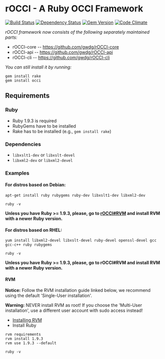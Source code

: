 rOCCI - A Ruby OCCI Framework
=================================

[![Build Status](https://secure.travis-ci.org/gwdg/rOCCI.png)](http://travis-ci.org/gwdg/rOCCI)
[![Dependency Status](https://gemnasium.com/gwdg/rOCCI.png)](https://gemnasium.com/gwdg/rOCCI)
[![Gem Version](https://fury-badge.herokuapp.com/rb/occi.png)](https://badge.fury.io/rb/occi)
[![Code Climate](https://codeclimate.com/github/gwdg/rOCCI.png)](https://codeclimate.com/github/gwdg/rOCCI)

_rOCCI framework now consists of the following separately maintained parts:_
* rOCCI-core -- https://github.com/gwdg/rOCCI-core
* rOCCI-api  -- https://github.com/gwdg/rOCCI-api
* rOCCI-cli  -- https://github.com/gwdg/rOCCI-cli

_You can still install it by running:_
~~~
gem install rake
gem install occi
~~~

Requirements
------------

### Ruby
* Ruby 1.9.3 is required
* RubyGems have to be installed
* Rake has to be installed (e.g., `gem install rake`)

### Dependencies
* `libxslt1-dev` or `libxslt-devel`
* `libxml2-dev` or `libxml2-devel`

### Examples
#### For distros based on Debian:
~~~
apt-get install ruby rubygems ruby-dev libxslt1-dev libxml2-dev
~~~
~~~
ruby -v
~~~

**Unless you have Ruby >= 1.9.3, please, go to [rOCCI#RVM](#rvm) and install RVM with a newer Ruby version.**

#### For distros based on RHEL:
~~~
yum install libxml2-devel libxslt-devel ruby-devel openssl-devel gcc gcc-c++ ruby rubygems
~~~
~~~
ruby -v
~~~

**Unless you have Ruby >= 1.9.3, please, go to rOCCI#RVM and install RVM with a newer Ruby version.**

#### RVM
**Notice:** Follow the RVM installation guide linked below, we recommend using the default 'Single-User installation'.

**Warning:** NEVER install RVM as root! If you choose the 'Multi-User installation', use a different user account with sudo access instead!

* [Installing RVM](https://rvm.io/rvm/install#explained)
* Install Ruby

~~~
rvm requirements
rvm install 1.9.3
rvm use 1.9.3 --default
~~~
~~~
ruby -v
~~~
